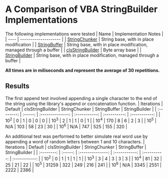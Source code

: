 # A Comparison of VBA StringBuilder Implementations
The following implementations were tested
| Name | Implementation Notes |
| ---- | -------------------- |
| [StringChunker](https://gist.github.com/brucemcpherson/5102369) | String base, with in place modification |
| [StringBuffer](https://github.com/cristianbuse/VBA-StringBuffer) | String base, with in place modification, managed through a buffer |
| [clsStringBuilder](https://github.com/PeterRoach/VBA/blob/main/clsStringBuilder/clsStringBuilder.cls) | Byte array base |
| [StringBuilder](https://github.com/xformerfhs/VBAUtilities/blob/master/StringHandling/StringBuilder.cls) | String base, with in place modification, managed through a buffer |

**All times are in miliseconds and represent the average of 30 repetitions.**

## Results

The first append test involved appending a single character to the end of the string using the library's append or concatenation function. 
| Iterations | Default | clsStringBuilder | StringChunker | StringBuffer | StringBuilder |
| :--------: | :-----: | :--------------: | :-----------: | :----------: |  :-----------: |
| 10<sup>2</sup> | 0 | 1 | 0 | 0 | 0 |
| 10<sup>3</sup> | 2 | 1 | 1 | 0 | 1 |
| 10<sup>4</sup> | 170 | 8 | 6 | 2 | 3 |
| 10<sup>5</sup> | N/A | 103 | 58 | 23 | 30 |
| 10<sup>6</sup> | N/A | 747 | 525 | 155 | 320 |

An additional test was performed to better simulate real word use by appending a word of random letters between 1 and 10 characters.
| Iterations | Default | clsStringBuilder | StringChunker | StringBuffer | StringBuilder |
| :--------: | :-----: | :--------------: | :-----------: | :----------: |  :-----------: |
| 10<sup>2</sup> | 0     | 1    | 1    | 1    | 1    |
| 10<sup>3</sup> | 3     | 4    | 3    | 3    | 3    |
| 10<sup>4</sup> | 81    | 32   | 25   | 21   | 22   |
| 10<sup>5</sup> | 31259 | 322  | 249  | 216  | 241  |
| 10<sup>6</sup> | N/A   | 3345 | 2551 | 2222 | 2386 |
